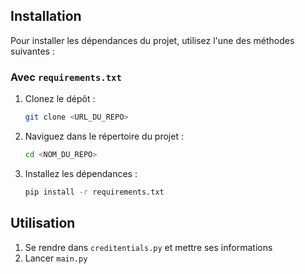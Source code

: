 ## Installation

Pour installer les dépendances du projet, utilisez l'une des méthodes suivantes :

### Avec `requirements.txt`

1. Clonez le dépôt :
    ```sh
    git clone <URL_DU_REPO>
    ```
2. Naviguez dans le répertoire du projet :
    ```sh
    cd <NOM_DU_REPO>
    ```
3. Installez les dépendances :
    ```sh
    pip install -r requirements.txt
    ```
## Utilisation
1. Se rendre dans `creditentials.py` et mettre ses informations
2. Lancer `main.py`
